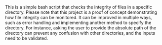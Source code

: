 This is a simple bash script that checks the integrity of files in a specific directory. Please note that this project is a proof of concept demonstrating how file integrity can be monitored. It can be improved in multiple ways, such as error handling and implementing another method to specify the directory. For instance, asking the user to provide the absolute path of the directory can prevent any confusion with other directories, and the inputs need to be validated.
